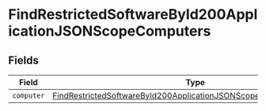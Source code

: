 # FindRestrictedSoftwareById200ApplicationJSONScopeComputers


## Fields

| Field                                                                                                                                                               | Type                                                                                                                                                                | Required                                                                                                                                                            | Description                                                                                                                                                         |
| ------------------------------------------------------------------------------------------------------------------------------------------------------------------- | ------------------------------------------------------------------------------------------------------------------------------------------------------------------- | ------------------------------------------------------------------------------------------------------------------------------------------------------------------- | ------------------------------------------------------------------------------------------------------------------------------------------------------------------- |
| `computer`                                                                                                                                                          | [FindRestrictedSoftwareById200ApplicationJSONScopeComputersComputer](../../models/operations/findrestrictedsoftwarebyid200applicationjsonscopecomputerscomputer.md) | :heavy_minus_sign:                                                                                                                                                  | N/A                                                                                                                                                                 |